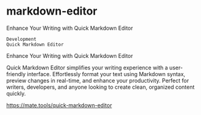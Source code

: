 # markdown-editor
Enhance Your Writing with Quick Markdown Editor


    Development
    Quick Markdown Editor

Enhance Your Writing with Quick Markdown Editor

Quick Markdown Editor simplifies your writing experience with a user-friendly interface. Effortlessly format your text using Markdown syntax, preview changes in real-time, and enhance your productivity. Perfect for writers, developers, and anyone looking to create clean, organized content quickly.

https://mate.tools/quick-markdown-editor
